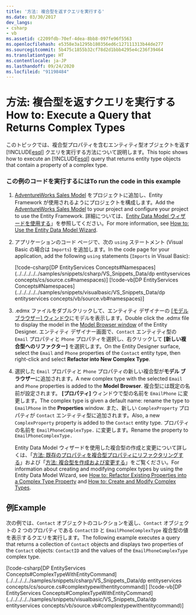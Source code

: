 ```yaml
---
title: '方法: 複合型を返すクエリを実行する'
ms.date: 03/30/2017
dev_langs:
- csharp
- vb
ms.assetid: c2209fdb-70ef-4dea-8bb8-097fe96f5563
ms.openlocfilehash: e5358e3a1295b180356ed6c127111313b44de277
ms.sourcegitcommit: 5b475c1855b32cf78d2d1bbb4295e4c236f39464
ms.translationtype: HT
ms.contentlocale: ja-JP
ms.lasthandoff: 09/24/2020
ms.locfileid: "91198484"
---
```

# <a name="how-to-execute-a-query-that-returns-complex-types"></a><span data-ttu-id="3055d-102">方法: 複合型を返すクエリを実行する</span><span class="sxs-lookup"><span data-stu-id="3055d-102">How to: Execute a Query that Returns Complex Types</span></span>

<span data-ttu-id="3055d-103">このトピックでは、複合型プロパティを含むエンティティ型オブジェクトを返す [!INCLUDE[esql](../../../../../includes/esql-md.md)] クエリを実行する方法について説明します。</span><span class="sxs-lookup"><span data-stu-id="3055d-103">This topic shows how to execute an [!INCLUDE[esql](../../../../../includes/esql-md.md)] query that returns entity type objects that contain a property of a complex type.</span></span>  
  
### <a name="to-run-the-code-in-this-example"></a><span data-ttu-id="3055d-104">この例のコードを実行するには</span><span class="sxs-lookup"><span data-stu-id="3055d-104">To run the code in this example</span></span>  
  
1. <span data-ttu-id="3055d-105">[AdventureWorks Sales Model](https://github.com/Microsoft/sql-server-samples/releases/tag/adventureworks) をプロジェクトに追加し、Entity Framework が使用されるようにプロジェクトを構成します。</span><span class="sxs-lookup"><span data-stu-id="3055d-105">Add the [AdventureWorks Sales Model](https://github.com/Microsoft/sql-server-samples/releases/tag/adventureworks) to your project and configure your project to use the Entity Framework.</span></span> <span data-ttu-id="3055d-106">詳細については、[Entity Data Model ウィザードを使用する](/previous-versions/dotnet/netframework-4.0/bb738677(v=vs.100))」を参照してください。</span><span class="sxs-lookup"><span data-stu-id="3055d-106">For more information, see [How to: Use the Entity Data Model Wizard](/previous-versions/dotnet/netframework-4.0/bb738677(v=vs.100)).</span></span>  
  
2. <span data-ttu-id="3055d-107">アプリケーションのコード ページで、次の `using` ステートメント (Visual Basic の場合は `Imports`) を追加します。</span><span class="sxs-lookup"><span data-stu-id="3055d-107">In the code page for your application, add the following `using` statements (`Imports` in Visual Basic):</span></span>  
  
     [!code-csharp[DP EntityServices Concepts#Namespaces](../../../../../samples/snippets/csharp/VS_Snippets_Data/dp entityservices concepts/cs/source.cs#namespaces)]
     [!code-vb[DP EntityServices Concepts#Namespaces](../../../../../samples/snippets/visualbasic/VS_Snippets_Data/dp entityservices concepts/vb/source.vb#namespaces)]  
  
3. <span data-ttu-id="3055d-108">.edmx ファイルをダブルクリックして、エンティティ デザイナーの [[モデル ブラウザー] ウィンドウ](/previous-versions/dotnet/netframework-4.0/bb738483(v=vs.100))にモデルを表示します。</span><span class="sxs-lookup"><span data-stu-id="3055d-108">Double click the .edmx file to display the model in the [Model Browser window](/previous-versions/dotnet/netframework-4.0/bb738483(v=vs.100)) of the Entity Designer.</span></span> <span data-ttu-id="3055d-109">エンティティ デザイナー画面で、`Contact` エンティティ型の `Email` プロパティと `Phone` プロパティを選択し、右クリックして **[新しい複合型へのリファクター]** を選択します。</span><span class="sxs-lookup"><span data-stu-id="3055d-109">On the Entity Designer surface, select the `Email` and `Phone` properties of the `Contact` entity type, then right-click and select **Refactor into New Complex Type**.</span></span>  
  
4. <span data-ttu-id="3055d-110">選択した `Email` プロパティと `Phone` プロパティの新しい複合型が**モデル ブラウザー**に追加されます。</span><span class="sxs-lookup"><span data-stu-id="3055d-110">A new complex type with the selected `Email` and `Phone` properties is added to the **Model Browser**.</span></span> <span data-ttu-id="3055d-111">複合型には既定の名前が設定されます。 **[プロパティ]** ウィンドウで型の名前を `EmailPhone` に変更します。</span><span class="sxs-lookup"><span data-stu-id="3055d-111">The complex type is given a default name: rename the type to `EmailPhone` in the **Properties** window.</span></span> <span data-ttu-id="3055d-112">また、新しい `ComplexProperty` プロパティが `Contact` エンティティ型に追加されます。</span><span class="sxs-lookup"><span data-stu-id="3055d-112">Also, a new `ComplexProperty` property is added to the `Contact` entity type.</span></span> <span data-ttu-id="3055d-113">プロパティの名前を `EmailPhoneComplexType.` に変更します。</span><span class="sxs-lookup"><span data-stu-id="3055d-113">Rename the property to `EmailPhoneComplexType.`</span></span>  
  
     <span data-ttu-id="3055d-114">Entity Data Model ウィザードを使用した複合型の作成と変更について詳しくは、「[方法: 既存のプロパティを複合型プロパティにリファクタリングする](/previous-versions/dotnet/netframework-4.0/dd456814(v=vs.100))」および「[方法: 複合型を作成および変更する](/previous-versions/dotnet/netframework-4.0/dd456820(v=vs.100))」をご覧ください。</span><span class="sxs-lookup"><span data-stu-id="3055d-114">For information about creating and modifying complex types by using the Entity Data Model Wizard, see [How to: Refactor Existing Properties into a Complex Type Property](/previous-versions/dotnet/netframework-4.0/dd456814(v=vs.100)) and [How to: Create and Modify Complex Types](/previous-versions/dotnet/netframework-4.0/dd456820(v=vs.100)).</span></span>  
  
## <a name="example"></a><span data-ttu-id="3055d-115">例</span><span class="sxs-lookup"><span data-stu-id="3055d-115">Example</span></span>  

 <span data-ttu-id="3055d-116">次の例では、`Contact` オブジェクトのコレクションを返し、`Contact` オブジェクトの 2 つのプロパティである `ContactID` と `EmailPhoneComplexType` 複合型の値を表示するクエリを実行します。</span><span class="sxs-lookup"><span data-stu-id="3055d-116">The following example executes a query that returns a collection of `Contact` objects and displays two properties of the `Contact` objects: `ContactID` and the values of the `EmailPhoneComplexType` complex type.</span></span>  
  
 [!code-csharp[DP EntityServices Concepts#ComplexTypeWithEntityCommand](../../../../../samples/snippets/csharp/VS_Snippets_Data/dp entityservices concepts/cs/source.cs#complextypewithentitycommand)]
 [!code-vb[DP EntityServices Concepts#ComplexTypeWithEntityCommand](../../../../../samples/snippets/visualbasic/VS_Snippets_Data/dp entityservices concepts/vb/source.vb#complextypewithentitycommand)]
